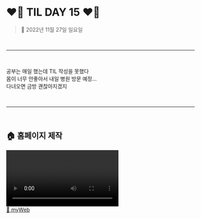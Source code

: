 # ❤️‍🔥 **TIL DAY 15** ❤️‍🔥

> 📆 2022년 11월 27일 일요일

<br>

---

<br>

공부는 매일 했는데 TIL 작성을 못했다 <br>
몸이 너무 안좋아서 내일 병원 방문 예정... <br>
다녀오면 금방 괜찮아지겠지 <br>

<br>

---

<br>

## 🏠 홈페이지 제작

![화면녹화](/IMAGE/myWeb.mov)
<br>
[🔗 myWeb](https://nostaljian.github.io/Web/myWeb.html)

<!-- END -->